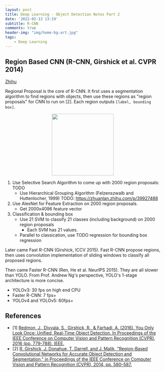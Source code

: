 ```yaml
---
layout: post
title: Deep Learning - Object Detection Notes Part 2
date: '2022-02-13 13:19'
subtitle: R-CNN
comments: true
header-img: "img/home-bg-art.jpg"
tags:
    - Deep Learning
---
```


## Region Based CNN (R-CNN, Girshick et al. CVPR 2014)

[Zhihu](https://zhuanlan.zhihu.com/p/383167028)

Regional Proposal is the core of R-CNN. It first uses a segmentation algorithm to find regions with objects, then use these regions as "region proposals" for CNN to run on [2]. Each region outputs `[label, bounding box]`. 

<div style="text-align: center;">
<p align="center">
    <figure>
        <img src="https://github.com/user-attachments/assets/e48cefc4-d7b9-4bb2-9a03-5a8ecebeff45" height="200" alt=""/>
    </figure>
</p>
</div>

1. Use Selective Search Algorithm to come up with 2000 region proposals: TODO
    - Use Hierarchical Grouping Algorithm  (Felzenszwalb and Huttenlocher, 1999)
        TODO: https://zhuanlan.zhihu.com/p/39927488
2. Use AlexNet for Feature Extraction on 2000 region proposals.
    - Get 2000x4096 feature vector
3. Classification & bounding box
    - Use 21 SVM to classify 21 classes (including background) on 2000 region proposals
        - Each SVM has 21 values.
    - Parallel to classication, use TODO regression for bounding box regression

Later came Fast R-CNN (Girshick, ICCV 2015). Fast R-CNN propose regions, then uses convolution implementation of sliding windows to classify all proposed regions.

Then came Faster R-CNN (Ren, He et al. NeurlPS 2015). They are all slower than YOLO. From Prof. Andrew Ng's perspective, YOLO's 1-stage architecture is more concise.

- YOLOv3: 30 fps on high end CPU
- Faster R-CNN: 7 fps+
- YOLOv4 and YOLOv5: 60fps+

## References
- [1] [Redmon, J., Divvala, S., Girshick, R., & Farhadi, A. (2016). You Only Look Once: Unified, Real-Time Object Detection. In Proceedings of the IEEE Conference on Computer Vision and Pattern Recognition (CVPR), 2016 (pp. 779-788). IEEE.](https://arxiv.org/pdf/1506.02640)
- [2] [R. Girshick, J. Donahue, T. Darrell, and J. Malik, "Region-Based Convolutional Networks for Accurate Object Detection and Segmentation," in Proceedings of the IEEE Conference on Computer Vision and Pattern Recognition (CVPR), 2014, pp. 580–587.](https://www.cv-foundation.org/openaccess/content_cvpr_2014/papers/Girshick_Rich_Feature_Hierarchies_2014_CVPR_paper.pdf)
